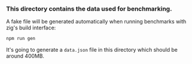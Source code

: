 ### This directory contains the data used for benchmarking.

A fake file will be generated automatically when running benchmarks with zig's build interface:
```bash
npm run gen
```

It's going to generate a `data.json` file in this directory which should be around 400MB.